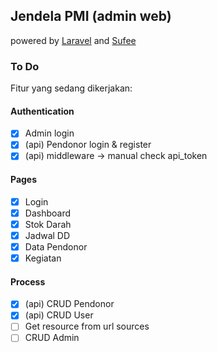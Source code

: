 ## Jendela PMI (admin web)
powered by [Laravel](https://laravel.com/) and [Sufee](https://colorlib.com/polygon/sufee/index.html)

### To Do
Fitur yang sedang dikerjakan:

#### Authentication
- [x] Admin login
- [x] (api) Pendonor login & register
- [x] (api) middleware -> manual check api_token

#### Pages
- [x] Login
- [x] Dashboard
- [x] Stok Darah
- [x] Jadwal DD
- [x] Data Pendonor
- [x] Kegiatan

#### Process
- [x] (api) CRUD Pendonor
- [x] (api) CRUD User
- [ ] Get resource from url sources
- [ ] CRUD Admin
